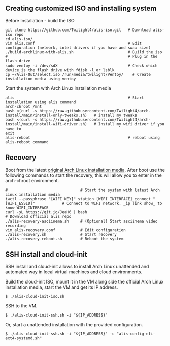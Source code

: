 ## Creating customized ISO and installing system
Before Installation - build the ISO
```
git clone https://github.com/Twilight4/alis-iso.git   # Download alis-iso repo
cd alis-iso/
vim alis.conf                                         # Edit configuration (network, intel drivers if you have and swap size)
./build-archlinux-with-alis.sh                        # Build the iso
#                                                     # Plug in the flash drive
sudo ventoy -i /dev/sdX                               # Check which device is the flash drive with fdisk -l or lsblk
cp ~/Alis-Out/select.iso /run/media/twilight/Ventoy/    # Create installation media using ventoy
```

Start the system with Arch Linux installation media
```
alis                                                  # Start installation using alis command
arch-chroot /mnt
bash <(curl -s https://raw.githubusercontent.com/Twilight4/arch-install/main/install-only-tweaks.sh)   # install my tweaks
bash <(curl -s https://raw.githubusercontent.com/Twilight4/arch-install/main/install-wifi-driver.sh)   # Install my wifi driver if you have to
exit
alis-reboot                                           # reboot using alis-reboot command
```

## Recovery
Boot from the latest <a href="https://www.archlinux.org/download/">original Arch Linux installation media</a>. After boot use the following commands to start the recovery, this will allow you to enter in the arch-chroot environment.

```
#                                # Start the system with latest Arch Linux installation media
iwctl --passphrase "[WIFI_KEY]" station [WIFI_INTERFACE] connect "[WIFI_ESSID]"            # Connect to WIFI network. _ip link show_ to know WIFI_INTERFACE
curl -sL https://git.io/JeaH6 | bash                                                       # Download official alis repo
./alis-recovery-asciinema.sh     # (Optional) Start asciinema video recording
vim alis-recovery.conf           # Edit configuration
./alis-recovery.sh               # Start recovery
./alis-recovery-reboot.sh        # Reboot the system
```

## SSH install and cloud-init

SSH install and cloud-init allows to install Arch Linux unattended and automated way in local virtual machines and cloud environments.

Build the cloud-init ISO, mount it in the VM along side the official Arch Linux installation media, start the VM and get its IP address.

```
$ ./alis-cloud-init-iso.sh
```

SSH to the VM.

```
$ ./alis-cloud-init-ssh.sh -i "${IP_ADDRESS}"
```

Or, start a unattended installation with the provided configuration.

```
$ ./alis-cloud-init-ssh.sh -i "${IP_ADDRESS}" -c "alis-config-efi-ext4-systemd.sh"
```
